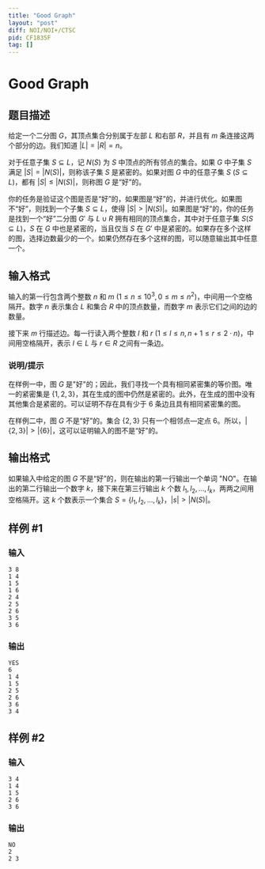 ```yaml
---
title: "Good Graph"
layout: "post"
diff: NOI/NOI+/CTSC
pid: CF1835F
tag: []
---
```


# Good Graph

## 题目描述

给定一个二分图 $G$，其顶点集合分别属于左部 $L$ 和右部 $R$，并且有 $m$ 条连接这两个部分的边。我们知道 $\left\vert{L}\right\vert = \left\vert{R}\right\vert = n。$

对于任意子集 $S \subseteq L$，记 $N(S)$ 为 $S$ 中顶点的所有邻点的集合。如果 $G$ 中子集 $S$ 满足 $\left\vert{S}\right\vert = \left\vert{N(S)}\right\vert$，则称该子集 $S$ 是紧密的。如果对图 $G$ 中的任意子集 $S\ (S \subseteq L)$，都有 $\left\vert{S}\right\vert \le \left\vert{N(S)}\right\vert$，则称图 $G$ 是“好”的。

你的任务是验证这个图是否是“好”的，如果图是“好”的，并进行优化。如果图不“好”，则找到一个子集 $S \subseteq L$，使得 $\left\vert{S}\right\vert > \left\vert{N(S)}\right\vert$。如果图是“好”的，你的任务是找到一个“好”二分图 $G'$ 与 $L\cup R$ 拥有相同的顶点集合，其中对于任意子集 $S(S\subseteq L)$，$S$ 在 $G$ 中也是紧密的，当且仅当 $S$ 在 $G'$ 中是紧密的。如果存在多个这样的图，选择边数最少的一个。如果仍然存在多个这样的图，可以随意输出其中任意一个。

## 输入格式

输入的第一行包含两个整数 $n$ 和 $m$ $(1\le n \le 10^3,0\le m\le n^2)$，中间用一个空格隔开。数字 $n$ 表示集合 $L$ 和集合 $R$ 中的顶点数量，而数字 $m$ 表示它们之间的边的数量。

接下来 $m$ 行描述边。每一行读入两个整数 $l$ 和 $r$ $(1\le l\le n,n+1\le r\le 2\cdot n)$，中间用空格隔开，表示 $l\in L$ 与 $r\in R$ 之间有一条边。


### **说明/提示**

在样例一中，图 $G$ 是"好"的；因此，我们寻找一个具有相同紧密集的等价图。唯一的紧密集是 $\{1, 2, 3\}$，其在生成的图中仍然是紧密的。此外，在生成的图中没有其他集合是紧密的。可以证明不存在具有少于 $6$ 条边且具有相同紧密集的图。

在样例二中，图 $G$ 不是“好”的。集合 $\{2,3\}$ 只有一个相邻点—定点 $6$。所以，$\left\vert{\{2,3\}}\right\vert > \left\vert{\{6\}}\right\vert$，这可以证明输入的图不是“好”的。

## 输出格式

如果输入中给定的图 $G$ 不是“好”的，则在输出的第一行输出一个单词 "NO"。在输出的第二行输出一个数字 $k$，接下来在第三行输出 $k$ 个数 $l_1,l_2,...,l_k$，两两之间用空格隔开。这 $k$ 个数表示一个集合 $S=\{l_1,l_2,...,l_k\}$，$\left\vert{s}\right\vert > \left\vert{N(S)}\right\vert$。

## 样例 #1

### 输入

```
3 8
1 4
1 5
1 6
2 4
2 5
2 6
3 5
3 6
```

### 输出

```
YES
6
1 4
1 5
2 5
2 6
3 6
3 4
```

## 样例 #2

### 输入

```
3 4
1 4
1 5
2 6
3 6
```

### 输出

```
NO
2
2 3
```

